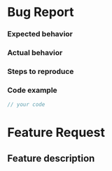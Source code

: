 # Bug Report
<!--

IMPORTANT: DO NOT SUBMIT ISSUES WHICH WERE NOT VERIFIED ON THE LATEST VERSION OF PIMCORE! 
Bug reports that do not meet the conditions listed below will be closed/deleted without comment.

- [ ] Do not submit reports for unsupported versions, supported versions can be viewed here https://github.com/pimcore/pimcore/milestones
- [ ] This is not a security issue / vulnerability -> use [this form](https://pimcorehq.wufoo.com/forms/pimcore-security-report/) instead
- [ ] Behavior is reproducible on http://demo-basic.pimcore.org/admin/ (admin/demo)
or on a clean install of the latest build (out of your project, to avoid problems with custom code, plugins, ...)
- [ ] You're not able to fix the problem yourself and send us a pull request instead of filing an issue.
- [ ] There's no existing ticket for the same issue
- [ ] Remove unused sections from below and this bullet points, submit only clean reports

## Please answer the following questions
-->

### Expected behavior

### Actual behavior

### Steps to reproduce

### Code example
```php
// your code
```


# Feature Request
<!--
## Please make sure all the following boxes are checked before submitting your feature request - thank you!
- [ ] There is no existing issue regarding the same topic
-->
## Feature description

